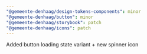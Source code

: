 ```yaml
---
"@gemeente-denhaag/design-tokens-components": minor
"@gemeente-denhaag/button": minor
"@gemeente-denhaag/storybook": patch
"@gemeente-denhaag/icons": patch
---
```


Added button loading state variant + new spinner icon
